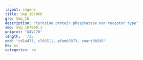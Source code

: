 ```yaml
---
layout: smgene
title: Smp_167060
grp: Smp_16
description: "tyrosine protein phosphatase non receptor type"
smp: Smp_167060.1
uniprot: "G4VC70"
length:   735
cdd: "cd14473, cl09511, pfam00373, smart00295"
kk: ns
categories: sm
---
```

